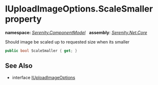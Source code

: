 # IUploadImageOptions.ScaleSmaller property
**namespace:** *[Serenity.ComponentModel](../../README.md#serenity.componentmodel-namespace)*   **assembly**: *[Serenity.Net.Core](../../README.md)*

Should image be scaled up to requested size when its smaller

```csharp
public bool ScaleSmaller { get; }
```

## See Also

* interface [IUploadImageOptions](../IUploadImageOptions.md)